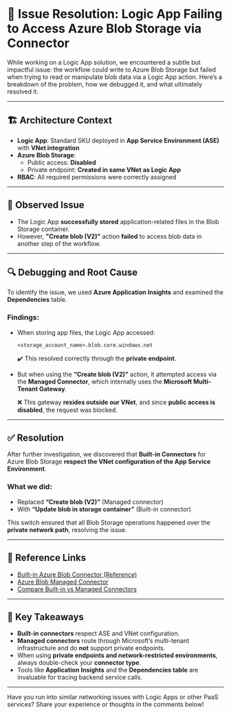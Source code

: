 
# 🧩 Issue Resolution: Logic App Failing to Access Azure Blob Storage via Connector

While working on a Logic App solution, we encountered a subtle but impactful issue: the workflow could write to Azure Blob Storage but failed when trying to read or manipulate blob data via a Logic App action. Here’s a breakdown of the problem, how we debugged it, and what ultimately resolved it.

---

## 🏗️ Architecture Context

- **Logic App**: Standard SKU deployed in **App Service Environment (ASE)** with **VNet integration**
- **Azure Blob Storage**:
  - Public access: **Disabled**
  - Private endpoint: **Created in same VNet as Logic App**
- **RBAC**: All required permissions were correctly assigned

---

## 🧪 Observed Issue

- The Logic App **successfully stored** application-related files in the Blob Storage container.
- However, **"Create blob (V2)"** action **failed** to access blob data in another step of the workflow.

---

## 🔍 Debugging and Root Cause

To identify the issue, we used **Azure Application Insights** and examined the **Dependencies** table.

### Findings:

- When storing app files, the Logic App accessed:
  ```
  <storage_account_name>.blob.core.windows.net
  ```
  ✔️ This resolved correctly through the **private endpoint**.

- But when using the **“Create blob (V2)”** action, it attempted access via the **Managed Connector**, which internally uses the **Microsoft Multi-Tenant Gateway**.

  ❌ This gateway **resides outside our VNet**, and since **public access is disabled**, the request was blocked.

---

## ✅ Resolution

After further investigation, we discovered that **Built-in Connectors** for Azure Blob Storage **respect the VNet configuration of the App Service Environment**.

### What we did:
- Replaced **“Create blob (V2)”** (Managed connector)
- With **“Update blob in storage container”** (Built-in connector)

This switch ensured that all Blob Storage operations happened over the **private network path**, resolving the issue.

---

## 📘 Reference Links

- [Built-in Azure Blob Connector (Reference)](https://learn.microsoft.com/en-us/azure/logic-apps/connectors/built-in/reference/azureblob/#actions)
- [Azure Blob Managed Connector](https://learn.microsoft.com/en-us/connectors/azureblobconnector/)
- [Compare Built-in vs Managed Connectors](https://learn.microsoft.com/en-us/azure/connectors/compare-built-in-azure-connectors)

---

## 🧠 Key Takeaways

- **Built-in connectors** respect ASE and VNet configuration.
- **Managed connectors** route through Microsoft’s multi-tenant infrastructure and do **not** support private endpoints.
- When using **private endpoints and network-restricted environments**, always double-check your **connector type**.
- Tools like **Application Insights** and the **Dependencies table** are invaluable for tracing backend service calls.

---

Have you run into similar networking issues with Logic Apps or other PaaS services? Share your experience or thoughts in the comments below!
